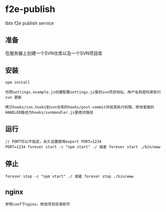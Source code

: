 f2e-publish
===========

tbtx f2e publish service

## 准备

在服务器上创建一个SVN仓库以及一个SVN项目库

## 安装

    npm install

    仿照settings.example.js创建配置settings.js里的svn项目地址，用户名和密码来执行svn 更新

    拷贝hooks/svn.hooks到svn仓库的hooks/post-commit并给其执行权限，修改里面的HANDLER路径为hooks/svnHandler.js里绝对路径

## 运行

    // PORT可以不指定，永久设置使用export PORT=1234
    PORT=1234 forever start -c "npm start" ./ 或者 forever start ./bin/www

## 停止

    forever stop -c "npm start" ./ 或者 forever stop ./bin/www

## nginx

    参照conf下nginx，修改项目目录即可
